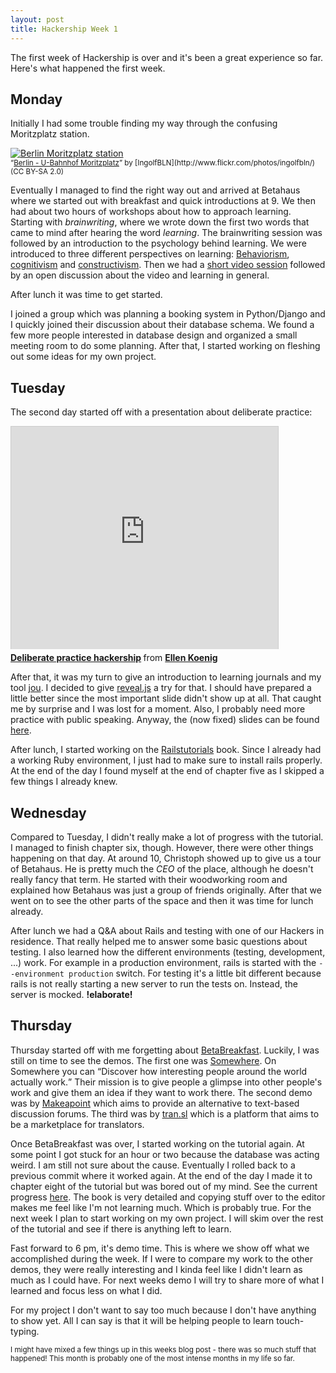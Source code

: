```yaml
---
layout: post
title: Hackership Week 1
---
```


The first week of Hackership is over and it's been a great experience so far. Here's what happened the first week.


## Monday ##
Initially I had some trouble finding my way through the confusing Moritzplatz station.

<a href="http://www.flickr.com/photos/ingolfbln/7798245726/" class="thumbnail">
  <img src="http://farm9.staticflickr.com/8422/7798245726_b295196bfc.jpg" alt="Berlin Moritzplatz station" /><br />
  
</a>
<small><q><a href="http://www.flickr.com/photos/ingolfbln/7798245726/">Berlin - U-Bahnhof Moritzplatz</a></q> by [IngolfBLN](http://www.flickr.com/photos/ingolfbln/) (CC BY-SA 2.0)</small>

Eventually I managed to find the right way out and arrived at Betahaus where we started out with breakfast and quick introductions at 9. We then had about two hours of workshops about how to approach learning. Starting with *brainwriting*, where we wrote down the first two words that came to mind after hearing the word *learning*. The brainwriting session was followed by an introduction to the psychology behind learning. We were introduced to three different perspectives on learning: [Behaviorism](http://en.wikipedia.org/wiki/Behaviorism#Behaviourism_and_education), [cognitivism](http://en.wikipedia.org/wiki/Cognitivism_%28psychology%29) and [constructivism](http://en.wikipedia.org/wiki/Constructivism_%28philosophy_of_education%29).
Then we had a [short video session](http://www.youtube.com/watch?feature=player_detailpage&v=5MgBikgcWnY#t=187) followed by an open discussion about the video and learning in general.

After lunch it was time to get started.

I joined a group which was planning a booking system in Python/Django and I quickly joined their discussion about their database schema. We found a few more people interested in database design and organized a small meeting room to do some planning. After that, I started working on fleshing out some ideas for my own project.

## Tuesday ##

The second day started off with a presentation about deliberate practice:
<iframe src="http://www.slideshare.net/slideshow/embed_code/28166973" width="427" height="356" frameborder="0" marginwidth="0" marginheight="0" scrolling="no" style="border:1px solid #CCC;border-width:1px 1px 0;margin-bottom:5px" allowfullscreen> </iframe> <div style="margin-bottom:5px"> <strong> <a href="https://www.slideshare.net/ellenkoenig/deliberate-practice-hackership" title="Deliberate practice hackership" target="_blank">Deliberate practice hackership</a> </strong> from <strong><a href="http://www.slideshare.net/ellenkoenig" target="_blank">Ellen Koenig</a></strong> </div>

After that, it was my turn to give an introduction to learning journals and my tool [jou](http://github.com/phansch/jou). I decided to give [reveal.js](http://lab.hakim.se/reveal-js/) a try for that. I should have prepared a little better since the most important slide didn't show up at all. That caught me by surprise and I was lost for a moment. Also, I probably need more practice with public speaking. Anyway, the (now fixed) slides can be found [here](http://phansch.net/slides/learning_journals).

After lunch, I started working on the [Railstutorials](http://ruby.railstutorial.org/) book. Since I already had a working Ruby environment, I just had to make sure to install rails properly. At the end of the day I found myself at the end of chapter five as I skipped a few things I already knew. 

## Wednesday ##
Compared to Tuesday, I didn't really make a lot of progress with the tutorial. I managed to finish chapter six, though. However, there were other things happening on that day. At around 10, Christoph showed up to give us a tour of Betahaus. He is pretty much the *CEO* of the place, although he doesn't really fancy that term. He started with their woodworking room and explained how Betahaus was just a group of friends originally. After that we went on to see the other parts of the space and then it was time for lunch already.

After lunch we had a Q&A about Rails and testing with one of our Hackers in residence. That really helped me to answer some basic questions about testing. I also learned how the different environments (testing, development, ...) work. For example in a production environment, rails is started with the `--environment production` switch. For testing it's a little bit different because rails is not really starting a new server to run the tests on. Instead, the server is mocked. **!elaborate!**


## Thursday ##

Thursday started off with me forgetting about [BetaBreakfast](http://betahaus.de/event/betabreakfast-5-2-10-6-22-25-14/). Luckily, I was still on time to see the demos. The first one was [Somewhere](https://www.somewhere.com/). On Somewhere you can <q>Discover how interesting people around the world actually work.</q> Their mission is to give people a glimpse into other people's work and give them an idea if they want to work there. The second demo was by [Makeapoint](http://www.makeapoint.co/) which aims to provide an alternative to text-based discussion forums.
The third was by [tran.sl](https://tran.sl/) which is a platform that aims to be a marketplace for translators. 

 
Once BetaBreakfast was over, I started working on the tutorial again. At some point I got stuck for an hour or two because the database was acting weird. I am still not sure about the cause. Eventually I rolled back to a previous commit where it worked again.
At the end of the day I made it to chapter eight of the tutorial but was bored out of my mind. See the current progress [here](https://immense-waters-2034.herokuapp.com/). The book is very detailed and copying stuff over to the editor makes me feel like I'm not learning much. Which is probably true. 
For the next week I plan to start working on my own project. I will skim over the rest of the tutorial and see if there is anything left to learn.
 
Fast forward to 6 pm, it's demo time. This is where we show off what we accomplished during the week. If I were to compare my work to the other demos, they were really interesting and I kinda feel like I didn't learn as much as I could have. For next weeks demo I will try to share more of what I learned and focus less on what I did.

For my project I don't want to say too much because I don't have anything to show yet. All I can say is that it will be helping people to learn touch-typing.

<small>I might have mixed a few things up in this weeks blog post - there was so much stuff that happened! This month is probably one of the most intense months in my life so far.</small>